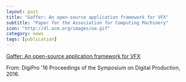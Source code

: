 ```yaml
---
layout: post
title: "Gaffer: An open-source application framework for VFX"
subtitle: "Paper for the Association for Computing Machinery"
icon: "http://dl.acm.org/images/oa.gif"
category: news
tags: [publication]
---
```


[Gaffer: An open-source application framework for VFX](http://dl.acm.org/authorize?N19758)

From: DigiPro '16 Proceedings of the Symposium on Digital Production, 2016.
